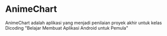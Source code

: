 # AnimeChart

AnimeChart adalah aplikasi yang menjadi penilaian proyek akhir untuk kelas Dicoding "Belajar Membuat Aplikasi Android untuk Pemula" 
